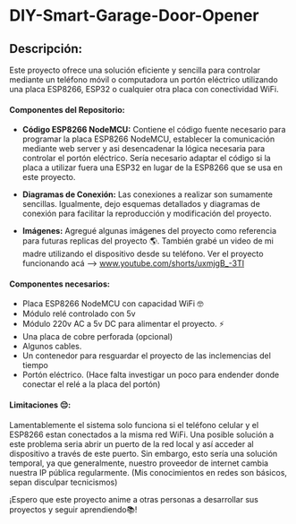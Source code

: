 # DIY-Smart-Garage-Door-Opener

## Descripción:

Este proyecto ofrece una solución eficiente y sencilla para controlar mediante un teléfono móvil o computadora un portón eléctrico utilizando una placa ESP8266, ESP32 o cualquier otra placa con conectividad WiFi.

#### Componentes del Repositorio:

- **Código ESP8266 NodeMCU:** Contiene el código fuente necesario para programar la placa ESP8266 NodeMCU, establecer la comunicación mediante web server y asi desencadenar la lógica necesaria para controlar el portón eléctrico. Sería necesario adaptar el código si la placa a utilizar fuera una ESP32 en lugar de la ESP8266 que se usa en este proyecto.

- **Diagramas de Conexión:** Las conexiones a realizar son sumamente sencillas. Igualmente, dejo esquemas detallados y diagramas de conexión para facilitar la reproducción y modificación del proyecto.

- **Imágenes:** Agregué algunas imágenes del proyecto como referencia para futuras replicas del proyecto 🌎. También grabé un video de mi madre utilizando el dispositivo desde su teléfono. Ver el proyecto funcionando acá --> www.youtube.com/shorts/uxmjgB_-3TI 

#### Componentes necesarios:

- Placa ESP8266 NodeMCU con capacidad WiFi 🤓
- Módulo relé controlado con 5v
- Módulo 220v AC a 5v DC para alimentar el proyecto. ⚡️
- Una placa de cobre perforada (opcional)
- Algunos cables.
- Un contenedor para resguardar el proyecto de las inclemencias del tiempo
- Portón eléctrico. (Hace falta investigar un poco para endender donde conectar el relé a la placa del portón)

#### Limitaciones 😔:

Lamentablemente el sistema solo funciona si el teléfono celular y el ESP8266 estan conectados a la misma red WiFi. Una posible solución a este problema seria abrir un puerto de la red local y así acceder al dispositivo a través de este puerto. Sin embargo, esto sería una solución temporal, ya que generalmente, nuestro proveedor de internet cambia nuestra IP pública regularmente. (Mis conocimientos en redes son básicos, sepan disculpar tecnicismos)

¡Espero que este proyecto anime a otras personas a desarrollar sus proyectos y seguir aprendiendo📚!
